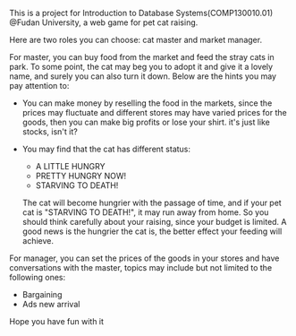 This is a project for Introduction to Database Systems(COMP130010.01) @Fudan University, a web game for pet cat raising.

Here are two roles you can choose: cat master and market manager. 

For master, you can buy food from the market and feed the stray cats in park. To some point, the cat may beg you to adopt it and give it a lovely name, and surely you can also turn it down.  Below are the hints you may pay attention to:

- You can make money by reselling the food in the markets, since the prices may fluctuate and different stores may have varied prices for the goods,  then you can make big profits or lose your shirt. it's just like stocks, isn't it?

- You may find that the cat has different status: 

  - A LITTLE HUNGRY
  - PRETTY HUNGRY NOW!
  - STARVING TO DEATH!

  The cat will become hungrier with the passage of time, and if your pet cat is "STARVING TO DEATH!", it may run away from home. So you should think carefully about your raising, since your budget is limited. A good news is the hungrier the cat is, the better effect your feeding will achieve.



For manager, you can set the prices of the goods in your stores and have conversations with the master, topics may include but not limited to the following ones:

- Bargaining
- Ads new arrival

Hope you have fun with it
